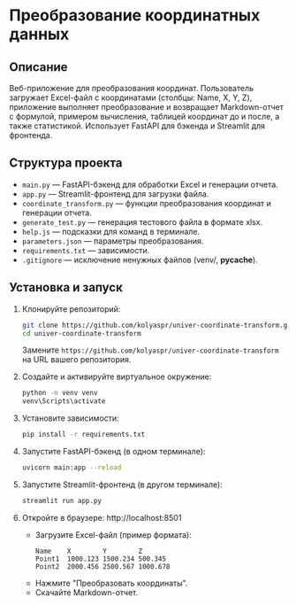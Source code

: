 # Преобразование координатных данных

## Описание
Веб-приложение для преобразования координат. Пользователь загружает Excel-файл с координатами (столбцы: Name, X, Y, Z), приложение выполняет преобразование и возвращает Markdown-отчет с формулой, примером вычисления, таблицей координат до и после, а также статистикой. Использует FastAPI для бэкенда и Streamlit для фронтенда.

## Структура проекта
- `main.py` — FastAPI-бэкенд для обработки Excel и генерации отчета.
- `app.py` — Streamlit-фронтенд для загрузки файла.
- `coordinate_transform.py` — функции преобразования координат и генерации отчета.
- `generate_test.py` — генерация тестового файла в формате xlsx.
- `help.js` — подсказки для команд в терминале.
- `parameters.json` — параметры преобразования.
- `requirements.txt` — зависимости.
- `.gitignore` — исключение ненужных файлов (venv/, __pycache__).

## Установка и запуск

1. Клонируйте репозиторий:
   ```bash
   git clone https://github.com/kolyaspr/univer-coordinate-transform.git
   cd univer-coordinate-transform
   ```
   Замените `https://github.com/kolyaspr/univer-coordinate-transform` на URL вашего репозитория.

2. Создайте и активируйте виртуальное окружение:
   ```bash
   python -m venv venv
   venv\Scripts\activate
   ```

3. Установите зависимости:
   ```bash
   pip install -r requirements.txt
   ```

4. Запустите FastAPI-бэкенд (в одном терминале):
   ```bash
   uvicorn main:app --reload
   ```

5. Запустите Streamlit-фронтенд (в другом терминале):
   ```bash
   streamlit run app.py
   ```

6. Откройте в браузере: http://localhost:8501
   - Загрузите Excel-файл (пример формата):
     ```excel
     Name    X        Y        Z
     Point1  1000.123 1500.234 500.345
     Point2  2000.456 2500.567 1000.678
     ```
   - Нажмите "Преобразовать координаты".
   - Скачайте Markdown-отчет.